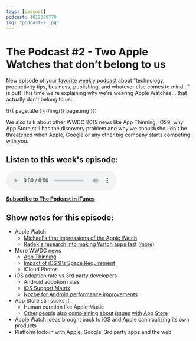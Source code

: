 ```yaml
---
tags: [podcast]
podcast: 1012329770
img: "podcast-2.jpg"
---
```


# The Podcast #2 - Two Apple Watches that don’t belong to us

New episode of your [favorite weekly podcast][p] about "technology, productivity tips, business, publishing, and whatever else comes to mind..." is out! This time we're explaining why we're wearing Apple Watches... that actually don't belong to us:

<!--More-->

![{{ page.title }}](/img/{{ page.img }})

We also talk about other WWDC 2015 news like App Thinning, iOS9, why App Store still has the discovery problem and why we should/shouldn't be threatened when Apple, Google or any other big company starts competing with you.

## Listen to this week's episode:

<audio controls>
<source src="https://files.nozbe.com/podcast/002.mp3" type="audio/mpeg">
</audio>

**[Subscribe to The Podcast in iTunes][i]**

## Show notes for this episode:

  * Apple Watch
    * [Michael's first impressions of the Apple Watch](/watch-5days/)
    * [Radek's research into making Watch apps fast](http://radex.io/watch/diffing/) ([more](http://radex.io/watch/lazy/))
  * More WWDC news
    * [App Thinning](https://developer.apple.com/library/prerelease/watchos/documentation/IDEs/Conceptual/AppDistributionGuide/AppThinning/AppThinning.html)
    * [Impact of iOS 9's Space Requirement](https://david-smith.org/blog/2015/06/23/impact-of-ios-9-s-space-requirement/)
    * iCloud Photos
  * iOS adoption rate vs 3rd party developers
    * Android adoption rates
    * [iOS Support Matrix](http://iossupportmatrix.com/)
    * [Nozbe for Android performance improvements](https://nozbe.com/blog/nozbe-for-android/)
  * App Store still sucks :(
    * Human curation like Apple Music
    * [Other](http://developingperspective.com/2014/02/27/0/) [people](http://gedblog.com/2014/12/15/how-broken-is-discovery-on-the-app-store-this-broken/) [also](http://www.macstories.net/ios/apple-asks-pcalc-developer-to-remove-ios-8-widget/) [complaining](http://www.macstories.net/ios/goodbye-drafts-widget-for-now/) [about](http://www.panic.com/blog/transmit-ios-1-1-1/) [issues](http://oleb.net/blog/2014/12/apple-out-of-touch/) [with](https://cromulentlabs.wordpress.com/2014/12/07/launcher-followup-and-thoughts-on-the-app-store-review-system/) [App](http://developingperspective.com/2014/03/06/176/) [Store](http://developingperspective.com/2014/04/11/180/)
  * Apple Watch ideas brought back to iOS and Apple cannibalizing its own products
  * Platform lock-in with Apple, Google, 3rd party apps and the web

[e]: /podcast-2
[p]: /podcast
[n]: https://michael.gratis/nozbe
[r]: https://michael.gratis/radex
[i]: https://michael.gratis/thepodcast